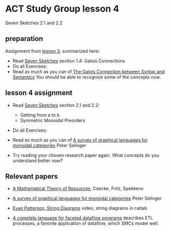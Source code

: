 # ACT Study Group lesson 4

Seven Sketches 2.1 and 2.2

## preparation

Assignment from [lesson 3](lesson-3.md), summarized here:

- Read [Seven Sketches](https://arxiv.org/abs/1803.05316%0A) section 1.4: Galois Connections
- Do all Exercises:
- Read as much as you can of [The Galois Connection between Syntax and Semantics](https://www.logicmatters.net/resources/pdfs/Galois.pdf) You should be able to recognize some of the concepts now.

## lesson 4 assignment

- Read [Seven Sketches](https://arxiv.org/abs/1803.05316%0A) section 2.1 and 2.2:

  - Getting from a to b
  - Symmetric Monoidal Preorders

- Do all Exercises:

- Read as much as you can of [A survey of graphical languages for monoidal categories](https://arxiv.org/pdf/0908.3347.pdf) Peter Selinger

- Try reading your chosen research paper again. What concepts do you understand better now?

## Relevant papers

- [A Mathematical Theory of Resources](https://arxiv.org/abs/1409.5531), Coecke, Fritz, Spekkens

- [A survey of graphical languages for monoidal categories](https://arxiv.org/pdf/0908.3347.pdf) Peter Selinger

- [Evan Patterson, String Diagrams](https://www.youtube.com/watch?v=7dmrDYQh4rc) video, string diagrams in catlab

- [A complete language for faceted dataflow programs](https://arxiv.org/pdf/1906.05937.pdf) describes ETL processes, a favorite application of dataflow, which SMCs model well.
